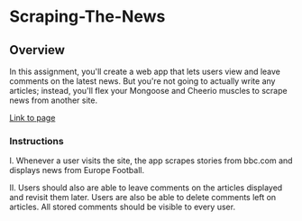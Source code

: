 # Scraping-The-News 

## Overview
In this assignment, you'll create a web app that lets users view and leave comments on the latest news. But you're not going to actually write any articles; instead, you'll flex your Mongoose and Cheerio muscles to scrape news from another site.

[Link to page](https://secret-eyrie-74619.herokuapp.com/)


### Instructions

I. Whenever a user visits the site, the app scrapes stories from bbc.com and displays news from Europe Football. 

II. Users should also are able to leave comments on the articles displayed and revisit them later. Users are also be able to delete comments left on articles. All stored comments should be visible to every user.
